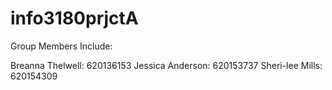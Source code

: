 # info3180prjctA

Group Members Include:

Breanna Thelwell: 620136153
Jessica Anderson: 620153737
Sheri-lee Mills: 620154309